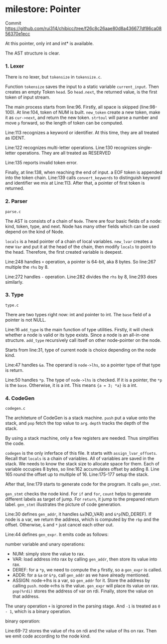 # milestore: Pointer

Commit https://github.com/rui314/chibicc/tree/f26c8c26aae80d8a436677df86ca0856370e1ecc


At this pointer, only int and int* is available.

The AST structure is clear.


### 1. Lexer

There is no lexer, but `tokensize` in `tokensize.c`.

Function `tokensize` saves the input to a static variable `current_input`. Then creates an empty Token `head`. So `head.next`, the returned value, is the first token of input stream. 

The main process starts from line:96. Firstly, all space is skipped (line:98-100). At line:104, token of NUM is built. `new_token` create a new token, make it as `cur->next`, and return the new token. `strtoul` will parse a number and move `p` forward, so the length of token can be computed. 

Line:113 recognizes a keyword or identifier. At this time, they are all treated as IDENT. 

Line:122 recognizes multi-letter operations. Line:130 recognizes single-letter operations. They are all treated as RESERVED

Line:135 reports invalid token error.

Finally, at line:138, when reaching the end of input. a EOF token is appended into the token chain. Line:139 calls `convert_keywords` to distinguish keyword and identifier we mix at Line:113. After that, a pointer of first token is returned.


### 2. Parser

`parse.c`

The AST is consists of a chain of `Node`. There are four basic fields of a node: kind, token, type, and next. Node has many other fields which can be used depend on the kind of Node.

`locals` is a head pointer of a chain of local variables. `new_lvar` creates a new `Var` and put it at the head of the chain, then modify `locals` to point to the head. Therefore, the first created variable is deepest.

 
Line:248 handles `+` operation, a pointer is 64-bit, aka 8 bytes. So line:267 multiple the `rhs` by 8.

Line:272 handles `-` operation. Line:282 divides the `rhs` by 8, line:293 does similarly.

### 3. Type

`type.c`

There are two types right now: int and pointer to int. The `base` field of a pointer is not NULL. 

Line:16 `add_type` is the main function of type utilities. Firstly, it will check whether a node is valid or its type exists. Since a node is an all-in-one structure. `add_type` recursively call itself on other node-pointer on the node.

Starts from line:31, type of current node is choice depending on the node kind. 

Line:47 handles `&a`. The operand is `node->lhs`, so a pointer type of that type is return. 

Line:50 handles `*p`. The type of `node->lhs` is checked. If it is a pointer, the `*p` is the `base`. Otherwise, it is a int. This means `{a = 3; *a}` is a int.


### 4. CodeGen

`codegen.c`

The architeture of CodeGen is a stack machine. `push` put a value onto the stack, and `pop` fetch the top value to `arg`. `depth` tracks the depth of the stack.

By using a stack machine, only a few registers are needed. Thus simplifies the code.

`codegen` is the only inferface of this file. It starts with `assign_lvar_offsets`. Recall that `locals` is a chain of variables. All of variables are saved in the stack. We needs to know the stack size to allocate space for them. Each of variable occupies 8 bytes, so line:162 accumulates offset by adding 8. Line 165 round the offset up to multiple of 16. Line:175-177 setup the stack.

After that, line:179 starts to generate code for the program. It calls `gen_stmt`.

`gen_stmt` checks the node kind. For `if` and `for`, `count` helps to generate different labels as target of jump. For `return`, it jump to the prepared return label. `gen_stmt` illustrates the picture of code generation.


Line:30 defines `gen_addr`, it handles `&a`(ND_VAR) and `&*p`(ND_DEREF). If node is a var, we return the address, which is computed by the `rbp` and the offset. Otherwise, `&` and `*` just cancel each other out. 

Line:44 defines `gen_expr`. It emits code as follows:

number variable and unary operations:

+ NUM: simply store the value to rax. 
+ VAR: load address into rax by calling `gen_addr`, then store its value into rax.
+ DEREF: for a `*p`, we need to compute the `p` firstly, so a `gen_expr` is called.
+ ADDR: for a `&a` or `&*p`, call `gen_addr` as we have already mentioned. 
+ ASSIGN: node->lhs is a var, so `gen_addr` for it. Store the address by calling `push`. node->rhs is the value. `gen_expr` will place its value on rax. `pop(%rdi)` stores the address of var on rdi. Finally, store the value on that address.


The unary operation `+` is ignored in the parsing stage. And `-1` is treated as `0 - 1`, which is a binary operation.

binary operation:

Line:69-72 stores the value of rhs on rdi and the value of lhs on rax.  Then we emit code according to the node kind.